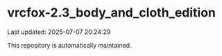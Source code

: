 # vrcfox-2.3_body_and_cloth_edition

Last updated: 2025-07-07 20:24:29

This repository is automatically maintained.
